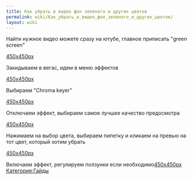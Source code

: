 ```yaml
---
title: Как убрать в видео фон зеленого и других цветов
permalink: wiki/Как_убрать_в_видео_фон_зеленого_и_других_цветов/
layout: wiki
---
```


Найти нужное видео можете сразу на ютубе, главное приписать "green
screen"

[450x450px](Файл:2018-01-04_09-38-25.jpg "wikilink")

Закидываем в вегас, идем в меню эффектов

[450x450px](Файл:2018-01-04_09-42-24.jpg "wikilink")

Выбираем "Chroma keyer"

[450x450px](Файл:2018-01-04_09-43-36.jpg "wikilink")

Отключаем эффект, выбираем самое лучшее качество предосмотра

[450x450px](Файл:2018-01-04_09-45-41.jpg "wikilink")

Нажимаем на выбор цвета, выбираем пипетку и кликаем на превью на тот
цвет, который хотим убрать

[450x450px](Файл:2018-01-04_09-48-10.jpg "wikilink")

Включаем эффект, регулируем ползунки если
необходимо[450x450px](Файл:2018-01-04_09-50-02.jpg "wikilink")
[Категория:Гайды](Категория:Гайды "wikilink")
